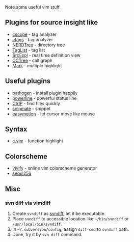 Note some useful vim stuff.


## Plugins for source insight like
* [cscope](http://cscope.sourceforge.net/) - tag analyzer
* [ctags](http://ctags.sourceforge.net/) - tag analyzer
* [NERDTree](http://www.vim.org/scripts/script.php?script_id=1658) - directory tree
* [TagList](http://www.vim.org/scripts/script.php?script_id=273) - tag list
* [SrcExpl](http://www.vim.org/scripts/script.php?script_id=2179) - real time definition view
* [CCTree](http://www.vim.org/scripts/script.php?script_id=2368) - call graph
* [Mark](http://www.vim.org/scripts/script.php?script_id=2666) - multiple highlight

## Useful plugins
* [pathogen](https://github.com/tpope/vim-pathogen) - install plugin happily
* [powerline](https://github.com/Lokaltog/vim-powerline) - powerful status line
* [CtrlP](https://github.com/kien/ctrlp.vim) - find files quickly
* [snipmate](https://github.com/msanders/snipmate.vim) - snippet 
* [easymotion](https://github.com/Lokaltog/vim-easymotion?source=c) - let cursor move like mouse

## Syntax
* [c.vim](http://www.vim.org/scripts/script.php?script_id=3064) - function highlight
 
## Colorscheme
* [vivify](http://bytefluent.com/devify/) - online vim colorscheme generator
* [seoul256](https://github.com/junegunn/seoul256.vim)

## Misc
### svn diff via vimdiff
1. Create `svndiff` as [svndiff](https://gist.github.com/wecanspeak/7940388), let it be executable.
2. Place `svndiff` to accessible location like `~/bin/svndiff` or `/usr/local/bin/svndiff`.
3. In `~/.subversion/config`, assign `diff-cmd` to `svndiff` path. 
4. Done, try it by `svn diff` command.
